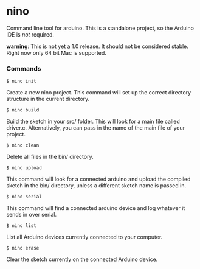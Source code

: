 nino
====

Command line tool for arduino.  This is a standalone project, so the Arduino IDE is *not* required.

**warning**:  This is not yet a 1.0 release.  It should not be considered stable.  Right now only 64 bit Mac is supported.

### Commands

``` code
$ nino init
```

Create a new nino project.  This command will set up the correct directory structure in the current directory.


``` code
$ nino build
```

Build the sketch in your src/ folder.  This will look for a main file called driver.c.  Alternatively, you can pass in the name of the main file of your project.


``` code
$ nino clean
```

Delete all files in the bin/ directory.


``` code
$ nino upload
```

This command will look for a connected arduino and upload the compiled sketch in the bin/ directory, unless a different sketch name is passed in.

``` code
$ nino serial
```

This command will find a connected arduino device and log whatever it sends in over serial.


``` code
$ nino list
```

List all Arduino devices currently connected to your computer.


``` code
$ nino erase
```

Clear the sketch currently on the connected Arduino device.
